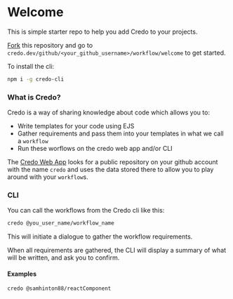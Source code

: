 # Welcome

This is simple starter repo to help you add Credo to your projects.

[Fork](https://github.com/credo-github/credo/fork) this repository and go to `credo.dev/github/<your_github_username>/workflow/welcome` to get started.

To install the cli:
```sh
npm i -g credo-cli
```

### What is Credo?

Credo is a way of sharing knowledge about code which allows you to:
- Write templates for your code using EJS
- Gather requirements and pass them into your templates in what we call a `workflow`
- Run these worflows on the credo web app and/or CLI

The [Credo Web App](https://www.credo.dev) looks for a public repository on your github account with the name `credo` and uses the data stored there to allow you to play around with your `workflow`s.

### CLI

You can call the workflows from the Credo cli like this:
```sh
credo @you_user_name/workflow_name
```
This will initiate a dialogue to gather the workflow requirements.

When all requirements are gathered, the CLI will display a summary of what will be written, and ask you to confirm.

#### Examples

```sh
credo @samhinton88/reactComponent
```